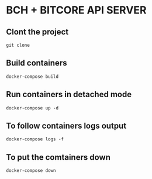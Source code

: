 # BCH + BITCORE API SERVER

## Clont the project
`git clone `

## Build containers
`docker-compose build`

## Run containers in detached mode
`docker-compose up -d` 

## To follow containers logs output
`docker-compose logs -f`

## To put the comtainers down
`docker-compose down`

